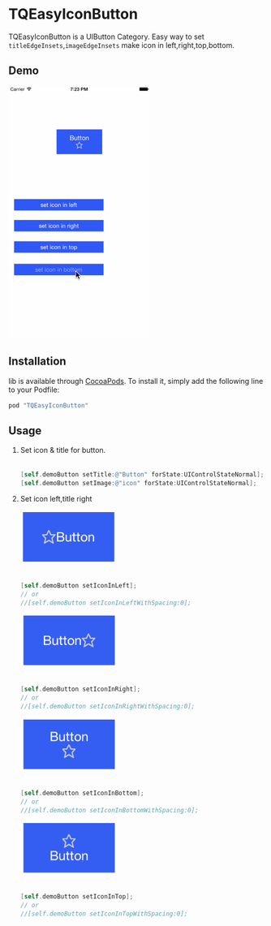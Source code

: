 # TQEasyIconButton

TQEasyIconButton is a UIButton Category. Easy way to set `titleEdgeInsets`,`imageEdgeInsets` make icon in left,right,top,bottom.

## Demo

![image](img/demo.gif)

## Installation

lib is available through [CocoaPods](http://cocoapods.org). To install
it, simply add the following line to your Podfile:

```ruby
pod "TQEasyIconButton"
```


## Usage

1. Set icon & title for button.

	```objective-c

	[self.demoButton setTitle:@"Button" forState:UIControlStateNormal];
	[self.demoButton setImage:@"icon" forState:UIControlStateNormal];

	```

2. Set icon left,title right

	![image](img/left.png) 


	```objective-c

	[self.demoButton setIconInLeft];
	// or
	//[self.demoButton setIconInLeftWithSpacing:0];

	```

	![image](img/right.png)

	```objective-c

	[self.demoButton setIconInRight];
	// or
	//[self.demoButton setIconInRightWithSpacing:0];

	```

	![image](img/bottom.png)

	```objective-c

	[self.demoButton setIconInBottom];
	// or
	//[self.demoButton setIconInBottomWithSpacing:0];
	
	```

	![image](img/top.png)

	```objective-c
	
	[self.demoButton setIconInTop];
	// or
	//[self.demoButton setIconInTopWithSpacing:0];

	```



  


